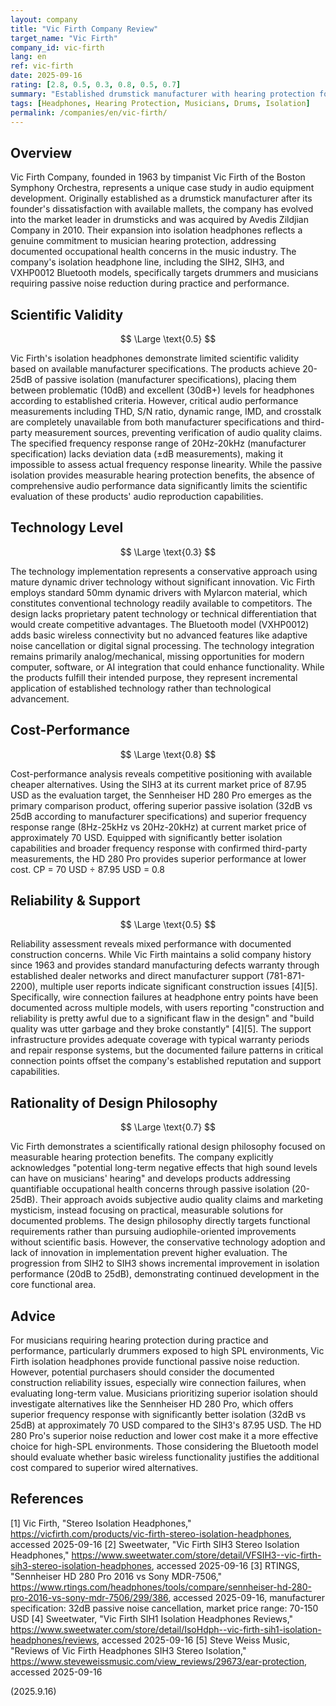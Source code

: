 ```yaml
---
layout: company
title: "Vic Firth Company Review"
target_name: "Vic Firth"
company_id: vic-firth
lang: en
ref: vic-firth
date: 2025-09-16
rating: [2.8, 0.5, 0.3, 0.8, 0.5, 0.7]
summary: "Established drumstick manufacturer with hearing protection focus, offering isolation headphones with moderate passive noise reduction but limited audio performance data and basic technology implementation."
tags: [Headphones, Hearing Protection, Musicians, Drums, Isolation]
permalink: /companies/en/vic-firth/
---
```


## Overview

Vic Firth Company, founded in 1963 by timpanist Vic Firth of the Boston Symphony Orchestra, represents a unique case study in audio equipment development. Originally established as a drumstick manufacturer after its founder's dissatisfaction with available mallets, the company has evolved into the market leader in drumsticks and was acquired by Avedis Zildjian Company in 2010. Their expansion into isolation headphones reflects a genuine commitment to musician hearing protection, addressing documented occupational health concerns in the music industry. The company's isolation headphone line, including the SIH2, SIH3, and VXHP0012 Bluetooth models, specifically targets drummers and musicians requiring passive noise reduction during practice and performance.

## Scientific Validity

$$ \Large \text{0.5} $$

Vic Firth's isolation headphones demonstrate limited scientific validity based on available manufacturer specifications. The products achieve 20-25dB of passive isolation (manufacturer specifications), placing them between problematic (10dB) and excellent (30dB+) levels for headphones according to established criteria. However, critical audio performance measurements including THD, S/N ratio, dynamic range, IMD, and crosstalk are completely unavailable from both manufacturer specifications and third-party measurement sources, preventing verification of audio quality claims. The specified frequency response range of 20Hz-20kHz (manufacturer specification) lacks deviation data (±dB measurements), making it impossible to assess actual frequency response linearity. While the passive isolation provides measurable hearing protection benefits, the absence of comprehensive audio performance data significantly limits the scientific evaluation of these products' audio reproduction capabilities.

## Technology Level

$$ \Large \text{0.3} $$

The technology implementation represents a conservative approach using mature dynamic driver technology without significant innovation. Vic Firth employs standard 50mm dynamic drivers with Mylarcon material, which constitutes conventional technology readily available to competitors. The design lacks proprietary patent technology or technical differentiation that would create competitive advantages. The Bluetooth model (VXHP0012) adds basic wireless connectivity but no advanced features like adaptive noise cancellation or digital signal processing. The technology integration remains primarily analog/mechanical, missing opportunities for modern computer, software, or AI integration that could enhance functionality. While the products fulfill their intended purpose, they represent incremental application of established technology rather than technological advancement.

## Cost-Performance

$$ \Large \text{0.8} $$

Cost-performance analysis reveals competitive positioning with available cheaper alternatives. Using the SIH3 at its current market price of 87.95 USD as the evaluation target, the Sennheiser HD 280 Pro emerges as the primary comparison product, offering superior passive isolation (32dB vs 25dB according to manufacturer specifications) and superior frequency response range (8Hz-25kHz vs 20Hz-20kHz) at current market price of approximately 70 USD. Equipped with significantly better isolation capabilities and broader frequency response with confirmed third-party measurements, the HD 280 Pro provides superior performance at lower cost. CP = 70 USD ÷ 87.95 USD = 0.8

## Reliability & Support

$$ \Large \text{0.5} $$

Reliability assessment reveals mixed performance with documented construction concerns. While Vic Firth maintains a solid company history since 1963 and provides standard manufacturing defects warranty through established dealer networks and direct manufacturer support (781-871-2200), multiple user reports indicate significant construction issues [4][5]. Specifically, wire connection failures at headphone entry points have been documented across multiple models, with users reporting "construction and reliability is pretty awful due to a significant flaw in the design" and "build quality was utter garbage and they broke constantly" [4][5]. The support infrastructure provides adequate coverage with typical warranty periods and repair response systems, but the documented failure patterns in critical connection points offset the company's established reputation and support capabilities.

## Rationality of Design Philosophy

$$ \Large \text{0.7} $$

Vic Firth demonstrates a scientifically rational design philosophy focused on measurable hearing protection benefits. The company explicitly acknowledges "potential long-term negative effects that high sound levels can have on musicians' hearing" and develops products addressing quantifiable occupational health concerns through passive isolation (20-25dB). Their approach avoids subjective audio quality claims and marketing mysticism, instead focusing on practical, measurable solutions for documented problems. The design philosophy directly targets functional requirements rather than pursuing audiophile-oriented improvements without scientific basis. However, the conservative technology adoption and lack of innovation in implementation prevent higher evaluation. The progression from SIH2 to SIH3 shows incremental improvement in isolation performance (20dB to 25dB), demonstrating continued development in the core functional area.

## Advice

For musicians requiring hearing protection during practice and performance, particularly drummers exposed to high SPL environments, Vic Firth isolation headphones provide functional passive noise reduction. However, potential purchasers should consider the documented construction reliability issues, especially wire connection failures, when evaluating long-term value. Musicians prioritizing superior isolation should investigate alternatives like the Sennheiser HD 280 Pro, which offers superior frequency response with significantly better isolation (32dB vs 25dB) at approximately 70 USD compared to the SIH3's 87.95 USD. The HD 280 Pro's superior noise reduction and lower cost make it a more effective choice for high-SPL environments. Those considering the Bluetooth model should evaluate whether basic wireless functionality justifies the additional cost compared to superior wired alternatives.

## References

[1] Vic Firth, "Stereo Isolation Headphones," https://vicfirth.com/products/vic-firth-stereo-isolation-headphones, accessed 2025-09-16
[2] Sweetwater, "Vic Firth SIH3 Stereo Isolation Headphones," https://www.sweetwater.com/store/detail/VFSIH3--vic-firth-sih3-stereo-isolation-headphones, accessed 2025-09-16
[3] RTINGS, "Sennheiser HD 280 Pro 2016 vs Sony MDR-7506," https://www.rtings.com/headphones/tools/compare/sennheiser-hd-280-pro-2016-vs-sony-mdr-7506/299/386, accessed 2025-09-16, manufacturer specification: 32dB passive noise cancellation, market price range: 70-150 USD
[4] Sweetwater, "Vic Firth SIH1 Isolation Headphones Reviews," https://www.sweetwater.com/store/detail/IsoHdph--vic-firth-sih1-isolation-headphones/reviews, accessed 2025-09-16
[5] Steve Weiss Music, "Reviews of Vic Firth Headphones SIH3 Stereo Isolation," https://www.steveweissmusic.com/view_reviews/29673/ear-protection, accessed 2025-09-16

(2025.9.16)